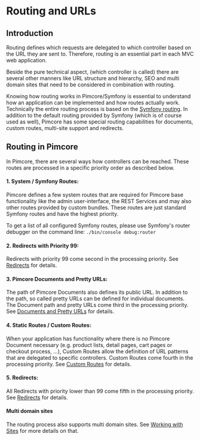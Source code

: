 # Routing and URLs 

## Introduction
Routing defines which requests are delegated to which controller based on the URL they are sent to. Therefore, routing
 is an essential part in each MVC web application. 
 
Beside the pure technical aspect, (which controller is called) there are several other manners like 
 URL structure and hierarchy, SEO and multi domain sites that need to be considered in combination with routing.
   
Knowing how routing works in Pimcore/Symfony is essential to understand how an application can be implemented and how 
 routes actually work. Technically the entire routing process is based on the [Symfony routing](http://symfony.com/doc/current/routing.html). 
In addition to the default routing provided by Symfony (which is of course used as well), Pimcore has some special
routing capabilities for documents, custom routes, multi-site support and redirects. 
 
## Routing in Pimcore
In Pimcore, there are several ways how controllers can be reached. These routes are processed in a specific priority 
order as described below. 

#### 1. System / Symfony Routes:
Pimcore defines a few system routes that are required for Pimcore base functionality like the admin user-interface, the REST
Services and may also other routes provided by custom bundles. These routes are just standard Symfony routes and have the highest 
priority. 

To get a list of all configured Symfony routes, please use Symfony's router debugger on the command line: 
`./bin/console debug:router`
   
#### 2. Redirects with Priority 99:  
Redirects with priority 99 come second in the processing priority. See [Redirects](./04_Redirects.md) for details. 
   
#### 3. Pimcore Documents and Pretty URLs:
The path of Pimcore Documents also defines its public URL. In addition to the path, so called pretty URLs can be defined for
 individual documents. The Document path and pretty URLs come third in the processing priority. 
 See [Documents and Pretty URLs](./00_Documents_and_Pretty_URLs.md) for details. 


#### 4. Static Routes / Custom Routes: 
When your application has functionality where there is no Pimcore Document necessary (e.g. product lists, detail pages, 
 cart pages or checkout process, ...), Custom Routes allow the definition of URL patterns that are delegated to specific
 controllers. Custom Routes come fourth in the processing priority. See [Custom Routes](./02_Custom_Routes.md) for details.


#### 5. Redirects: 
All Redirects with priority lower than 99 come fifth in the processing priority. 
See [Redirects](./04_Redirects.md) for details. 


#### Multi domain sites
The routing process also supports multi domain sites. 
See [Working with Sites](./08_Working_with_Sites.md) for more details on that. 
